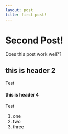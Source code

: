 ```yaml
---
layout: post
title: first post!
---
```


# Second Post!
Does this post work well??

## this is header 2
Test

#### this is header 4
Test

1. one
1. two
1. three

